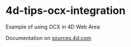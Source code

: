# 4d-tips-ocx-integration
Example of using OCX in 4D Web Area

Documentation on [sources.4d.com](http://sources.4d.com/trac/4d_4djswk/wiki/Development/OCXWithWebAreaAndJavaScript)
